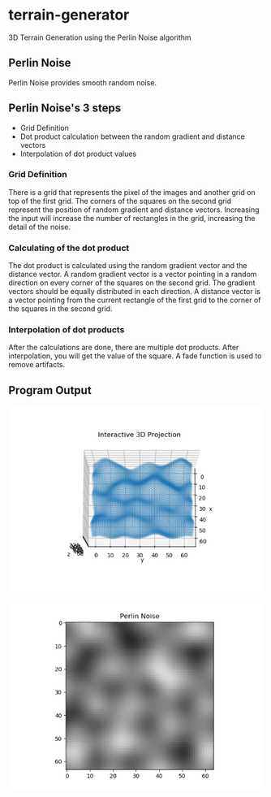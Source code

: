# terrain-generator

3D Terrain Generation using the Perlin Noise algorithm

## Perlin Noise

Perlin Noise provides smooth random noise.

## Perlin Noise's 3 steps

- Grid Definition
- Dot product calculation between the random gradient and distance vectors
- Interpolation of dot product values

### Grid Definition

There is a grid that represents the pixel of the images and another grid on top of the first grid. The corners of the squares on the second grid represent the position of random gradient and distance vectors. Increasing the input will increase the number of rectangles in the grid, increasing the detail of the noise.

### Calculating of the dot product

The dot product is calculated using the random gradient vector and the distance vector. A random gradient vector is a vector pointing in a random direction on every corner of the squares on the second grid. The gradient vectors should be equally distributed in each direction. A distance vector is a vector pointing from the current rectangle of the first grid to the corner of the squares in the second grid.

### Interpolation of dot products

After the calculations are done, there are multiple dot products. After interpolation, you will get the value of the square. A fade function is used to remove artifacts.

## Program Output

![Matplotlib 3d Projection](./perlin-noise-1.png 'Perlin Noise 3d')
![Matplotlib Black and White Image](./perlin-noise-2.png 'Perlin Noise Img')
